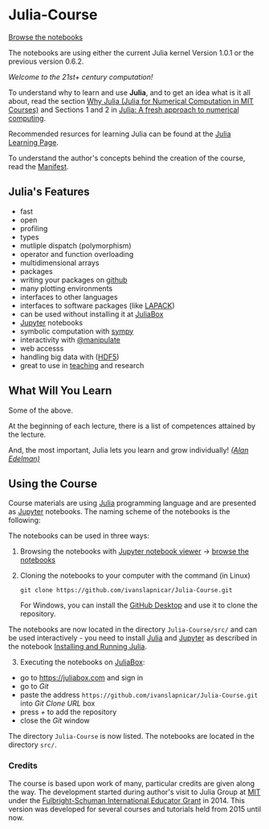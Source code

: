 # Julia-Course

[Browse the notebooks](http://nbviewer.jupyter.org/url/github.com/ivanslapnicar/Julia-Course/tree/master/src/)

The notebooks are using either the current Julia kernel Version 1.0.1 or the previous version 0.6.2.



_Welcome to the 21st+  century computation!_

To understand why to learn and use __Julia__, and to get an idea what is
it all about, read the section
[Why Julia (Julia for Numerical Computation in MIT Courses)](https://github.com/stevengj/julia-mit/blob/master/README.md#why-julia)
and Sections 1 and 2 in [Julia: A fresh approach to numerical
computing](http://arxiv.org/pdf/1411.1607v2.pdf).

Recommended resurces for learning Julia can be found at the
[Julia Learning Page](http://julialang.org/learning/).

To understand the author's concepts behind the creation of the course,
read the [Manifest](src/Manifest.md).

## Julia's Features

* fast
* open
* profiling
* types
* mutliple dispatch (polymorphism)
* operator and function overloading
* multidimensional arrays
* packages
* writing your packages on [github](https://github.com)
* many plotting environments
* interfaces to other languages
* interfaces to software packages (like [LAPACK](http://www.netlib.org/lapack))
* can be used without installing it at [JuliaBox](http://juliabox.com)
* [Jupyter](http://jupyter.org) notebooks
* symbolic computation with [sympy](http://sympy.org/en/index.html)
* interactivity with [@manipulate](https://github.com/JuliaLang/Interact.jl)
* web accesss
* handling big data with ([HDF5](http://www.hdfgroup.org/HDF5/))
* great to use in [teaching](http://julialang.org/teaching/) and research

## What Will You Learn

Some of the above.

At the beginning of each lecture, there is a list of competences attained by the lecture.

And, the most important, Julia lets you learn and grow individually! [_(Alan Edelman)_](http://www-math.mit.edu/~edelman/index.php)

## Using the Course

Course materials are using [Julia](http://julialang.org/) programming
language and are presented as [Jupyter](http://jupyter.org/) notebooks.
The naming scheme of the notebooks is the following:

The notebooks can be used in three ways:

1. Browsing the notebooks with
[Jupyter notebook viewer](http://nbviewer.jupyter.org/) ->
[browse the notebooks](http://nbviewer.jupyter.org/url/github.com/ivanslapnicar/Julia-Course/tree/master/src/)

2. Cloning the notebooks to your computer with the command (in Linux)

    `git clone https://github.com/ivanslapnicar/Julia-Course.git`

    For Windows, you can install the
[GitHub Desktop](https://desktop.github.com/)
and use it to clone the repository.

  The notebooks are now located in the directory `Julia-Course/src/` and
can be used interactively  - you need to install [Julia](http://julialang.org/)
and [Jupyter](http://jupyter.org/) as described in the notebook
[Installing and Running Julia](src/00%20Installing%20and%20Running%20Julia.ipynb).

3. Executing the notebooks on [JuliaBox](https://juliabox.com/):

  * go to https://juliabox.com and sign in
  * go to _Git_
  * paste the address `https://github.com/ivanslapnicar/Julia-Course.git` into
_Git Clone URL_ box
  * press _+_ to add the repository
  * close the _Git_ window

  The directory `Julia-Course` is now listed. The notebooks are
  located in the directory `src/`.

### Credits

The course is based upon work of many, particular credits are given along the way. The development started during author's visit to Julia Group at [MIT](http://www.mit./edu) under the [Fulbright-Schuman International Educator Grant](http://www.fulbrightschuman.eu/) in 2014.
This version was developed for several courses and tutorials held from 2015 until now.
